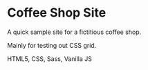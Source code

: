 # Coffee Shop Site
A quick sample site for a fictitious coffee shop. 

Mainly for testing out CSS grid.

HTML5, CSS, Sass, Vanilla JS

